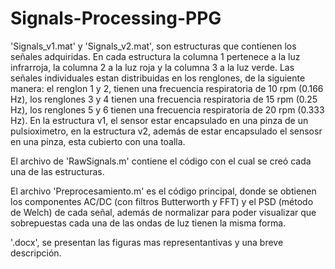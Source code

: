 # Signals-Processing-PPG

'Signals_v1.mat' y 'Signals_v2.mat', son estructuras que contienen los señales adquiridas. En cada estructura la columna 1 pertenece a la luz infrarroja, la columna 2 a la luz roja y la columna 3 a la luz verde. Las señales individuales estan distribuidas en los renglones, de la siguiente manera: el renglon 1 y 2, tienen una frecuencia respiratoria de 10 rpm (0.166 Hz), los renglones 3 y 4 tienen una frecuencia respiratoria de 15 rpm (0.25 Hz), los renglones 5 y 6 tienen una frecuencia respiratoria de 20 rpm (0.333 Hz). En la estructura v1, el sensor estar encapsulado en una pinza de un pulsioximetro, en la estructura v2, además de estar encapsulado el sensosr en una pinza, esta cubierto con una toalla.

El archivo de 'RawSignals.m' contiene el código con el cual se creó cada una de las estructuras.

El archivo 'Preprocesamiento.m' es el código principal, donde se obtienen los componentes AC/DC (con filtros Butterworth y FFT) y el PSD (método de Welch) de cada señal, además de normalizar para poder visualizar que sobrepuestas cada una de las ondas de luz tienen la misma forma.

'.docx', se presentan las figuras mas representantivas y una breve descripción.
